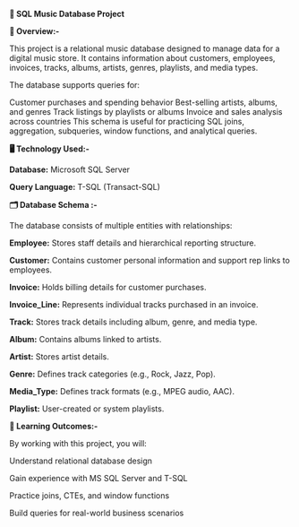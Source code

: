 **🎵 SQL Music Database Project**

**📌 Overview:-**

This project is a relational music database designed to manage data for a digital music store.
It contains information about customers, employees, invoices, tracks, albums, artists, genres, playlists, and media types.

The database supports queries for:

Customer purchases and spending behavior
Best-selling artists, albums, and genres
Track listings by playlists or albums
Invoice and sales analysis across countries
This schema is useful for practicing SQL joins, aggregation, subqueries, window functions, and analytical queries.



**🖥️ Technology Used:-**

**Database:** Microsoft SQL Server

**Query Language:** T-SQL (Transact-SQL)



**🗂️ Database Schema :-**

The database consists of multiple entities with relationships:

**Employee:** Stores staff details and hierarchical reporting structure.

**Customer:** Contains customer personal information and support rep links to employees.

**Invoice:** Holds billing details for customer purchases.

**Invoice_Line:** Represents individual tracks purchased in an invoice.

**Track:** Stores track details including album, genre, and media type.

**Album:** Contains albums linked to artists.

**Artist:** Stores artist details.

**Genre:** Defines track categories (e.g., Rock, Jazz, Pop).

**Media_Type:** Defines track formats (e.g., MPEG audio, AAC).

**Playlist:** User-created or system playlists.



**🚀 Learning Outcomes:-**

By working with this project, you will:

Understand relational database design

Gain experience with MS SQL Server and T-SQL

Practice joins, CTEs, and window functions

Build queries for real-world business scenarios





